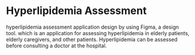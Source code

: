 # Hyperlipidemia Assessment
hyperlipidemia assessment application design by using Figma, a design tool. which is an application for assessing hyperlipidemia in elderly patients, elderly caregivers, and other patients. Hyperlipidemia can be assessed before consulting a doctor at the hospital.


